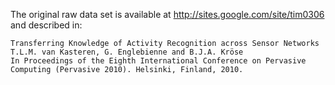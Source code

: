 The original raw data set is available at http://sites.google.com/site/tim0306 and 
described in:

    Transferring Knowledge of Activity Recognition across Sensor Networks
	T.L.M. van Kasteren, G. Englebienne and B.J.A. Kröse
	In Proceedings of the Eighth International Conference on Pervasive Computing (Pervasive 2010). Helsinki, Finland, 2010. 
